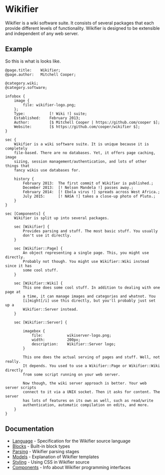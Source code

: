 # Wikifier

Wikifier is a wiki software suite. It consists of several packages that each
provide different levels of functionality. Wikifier is designed to be extensible
and independent of any web server.

## Example

So this is what is looks like.

```
@page.title:    Wikifier;
@page.author:   Mitchell Cooper;

@category.wiki;
@category.software;

infobox {
    image {
        file: wikifier-logo.png;
    };
    Type:           [! Wiki !] suite;
    Established:    February 2013;
    Author:         [$ Mitchell Cooper | https://github.com/cooper $];
    Website:        [$ https://github.com/cooper/wikifier $];
}

sec {
    Wikifier is a wiki software suite. It is unique because it is completely
    file-based. There are no databases. Yet, it offers page caching, image
    sizing, session management/authentication, and lots of other things that
    fancy wikis use databases for.

    history {
        February 2013:  The first commit of Wikifier is published.;
        December 2013:  [! Nelson Mandela !] passes away.;
        February 2014:  [! Ebola virus !] spreads across West Africa.;
        July 2015:      [! NASA !] takes a close-up photo of Pluto.;
    }
}

sec [Components] {
    Wikifier is split up into several packages.

    sec [Wikifier] {
        Provides parsing and stuff. The most basic stuff. You usually
        don't use it directly.
    }

    sec [Wikifier::Page] {
        An object representing a single page. This, you might use directly.
        Probably not though. You might use Wikifier::Wiki instead since it has
        some cool stuff.
    }

    sec [Wikifier::Wiki] {
        This one does some cool stuff. In addition to dealing with one page at
        a time, it can manage images and categories and whatnot. You
        [i]might[/i] use this directly, but you'll probably just set up a
        Wikifier::Server instead.
    }

    sec [Wikifier::Server] {

        imagebox {
            file:           wikiserver-logo.png;
            width:          200px;
            description:    Wikifier::Server logo;
        }

        This one does the actual serving of pages and stuff. Well, not really.
        It depends. You used to use a Wikifier::Page or Wikifier::Wiki directly
        from some script running on your web server.

        Now though, the wiki server approach is better. Your web server scripts
        connect to it via a UNIX socket. Then it asks for content. The server
        has lots of features on its own as well, such as read/write
        authentication, automatic compilation on edits, and more.
    }
}
```

## Documentation

* [Language](doc/language.md) - Specification for the Wikifier source language
* [Blocks](doc/blocks.md) - Built-in block types
* [Parsing](doc/parsing.md) - Wikifier parsing stages
* [Models](doc/models.md) - Explanation of Wikifier templates
* [Styling](doc/styling.md) - Using CSS in Wikifier source
* [Components](doc/components.md) - Info about Wikifier programming interfaces
